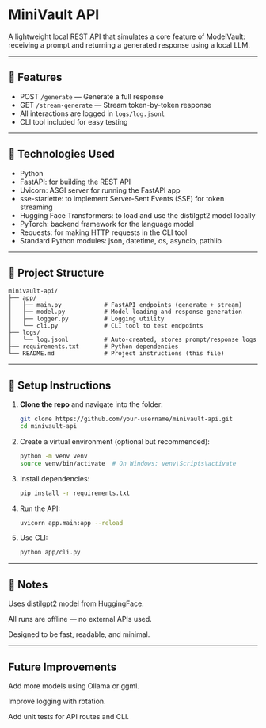 # MiniVault API

A lightweight local REST API that simulates a core feature of ModelVault: receiving a prompt and returning a generated response using a local LLM.

---

## 🚀 Features

- POST `/generate` — Generate a full response
- GET `/stream-generate` — Stream token-by-token response
- All interactions are logged in `logs/log.jsonl`
- CLI tool included for easy testing

---

## 🧠 Technologies Used

- Python
- FastAPI: for building the REST API
- Uvicorn: ASGI server for running the FastAPI app
- sse-starlette: to implement Server-Sent Events (SSE) for token streaming
- Hugging Face Transformers: to load and use the distilgpt2 model locally
- PyTorch: backend framework for the language model
- Requests: for making HTTP requests in the CLI tool
- Standard Python modules: json, datetime, os, asyncio, pathlib

---

## 📁 Project Structure

```
minivault-api/
├── app/
│   ├── main.py            # FastAPI endpoints (generate + stream)
│   ├── model.py           # Model loading and response generation
│   ├── logger.py          # Logging utility
│   └── cli.py             # CLI tool to test endpoints
├── logs/
│   └── log.jsonl          # Auto-created, stores prompt/response logs
├── requirements.txt       # Python dependencies
└── README.md              # Project instructions (this file)
```
---

## 🏁 Setup Instructions

1. **Clone the repo** and navigate into the folder:
   ```bash
   git clone https://github.com/your-username/minivault-api.git
   cd minivault-api

8. Create a virtual environment (optional but recommended):
   ```bash
   python -m venv venv
   source venv/bin/activate  # On Windows: venv\Scripts\activate

7. Install dependencies:
   ```bash
   pip install -r requirements.txt

6. Run the API:
   ```bash
   uvicorn app.main:app --reload

5. Use CLI:
   ```bash
   python app/cli.py

---

## 📌 Notes

Uses distilgpt2 model from HuggingFace.

All runs are offline — no external APIs used.

Designed to be fast, readable, and minimal.

---

## Future Improvements

Add more models using Ollama or ggml.

Improve logging with rotation.

Add unit tests for API routes and CLI.

